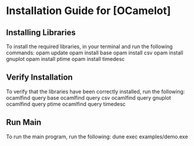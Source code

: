 # Installation Guide for [OCamelot]
## Installing Libraries
To install the required libraries, in your terminal and run the following commands:
opam update
opam install base
opam install csv
opam install gnuplot
opam install ptime
opam install timedesc

## Verify Installation
To verify that the libraries have been correctly installed, run the following:
ocamlfind query base
ocamlfind query csv
ocamlfind query gnuplot
ocamlfind query ptime
ocamlfind query timedesc

## Run Main
To run the main program, run the following:
dune exec examples/demo.exe